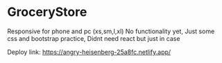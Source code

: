 # GroceryStore
 Responsive for phone and pc (xs,sm,l,xl) No functionality yet, Just some css and bootstrap practice, Didnt need react but just in case

Deploy link: https://angry-heisenberg-25a8fc.netlify.app/
